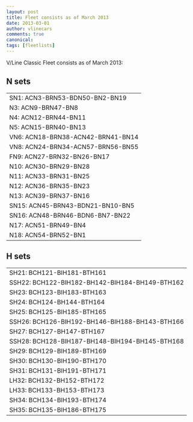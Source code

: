 ```yaml
---
layout: post
title: Fleet consists as of March 2013
date: 2013-03-01
author: vlinecars
comments: true
canonical: 
tags: [fleetlists]
---
```


V/Line Classic Fleet consists as of March 2013:

## N sets

<table>
<tr>
<td>SN1: ACN3-BRN53-BDN50-BN2-BN19</td>
</tr>
<tr>
<td>N3: ACN9-BRN47-BN8</td>
</tr>
<tr>
<td>N4: ACN12-BRN44-BN11</td>
</tr>
<tr>
<td>N5: ACN15-BRN40-BN13</td>
</tr>
<tr>
<td>VN6: ACN18-BRN38-ACN42-BRN41-BN14</td>
</tr>
<tr>
<td>VN8: ACN24-BRN34-ACN57-BRN56-BN55</td>
</tr>
<tr>
<td>FN9: ACN27-BRN32-BN26-BN17</td>
</tr>
<tr>
<td>N10: ACN30-BRN29-BN28</td>
</tr>
<tr>
<td>N11: ACN33-BRN31-BN25</td>
</tr>
<tr>
<td>N12: ACN36-BRN35-BN23</td>
</tr>
<tr>
<td>N13: ACN39-BRN37-BN16</td>
</tr>
<tr>
<td>SN15: ACN45-BRN43-BDN21-BN10-BN5</td>
</tr>
<tr>
<td>SN16: ACN48-BRN46-BDN6-BN7-BN22</td>
</tr>
<tr>
<td>N17: ACN51-BRN49-BN4</td>
</tr>
<tr>
<td>N18: ACN54-BRN52-BN1</td>
</tr>
</table>


## H sets

<table>
<tr>
<td>SH21: BCH121-BIH181-BTH161</td>
</tr>
<tr>
<td>SSH22: BCH122-BIH182-BH142-BIH184-BH149-BTH162</td>
</tr>
<tr>
<td>SH23: BCH123-BIH183-BTH163</td>
</tr>
<tr>
<td>SH24: BCH124-BH144-BTH164</td>
</tr>
<tr>
<td>SH25: BCH125-BIH185-BTH165</td>
</tr>
<tr>
<td>SSH26: BCH126-BIH192-BH146-BIH188-BH143-BTH166</td>
</tr>
<tr>
<td>SH27: BCH127-BH147-BTH167</td>
</tr>
<tr>
<td>SSH28: BCH128-BIH187-BH148-BIH194-BH145-BTH168</td>
</tr>
<tr>
<td>SH29: BCH129-BIH189-BTH169</td>
</tr>
<tr>
<td>SH30: BCH130-BIH190-BTH170</td>
</tr>
<tr>
<td>SH31: BCH131-BIH191-BTH171</td>
</tr>
<tr>
<td>LH32: BCH132-BH152-BTH172</td>
</tr>
<tr>
<td>LH33: BCH133-BH153-BTH173</td>
</tr>
<tr>
<td>SH34: BCH134-BIH193-BTH174</td>
</tr>
<tr>
<td>SH35: BCH135-BIH186-BTH175</td>
</tr>
</table>